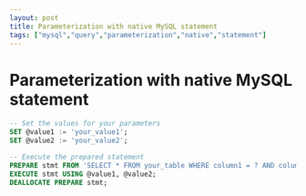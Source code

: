 ```yaml
---
layout: post
title: Parameterization with native MySQL statement
tags: ["mysql","query","parameterization","native","statement"]
---
```



# Parameterization with native MySQL statement
```sql
-- Set the values for your parameters
SET @value1 := 'your_value1';
SET @value2 := 'your_value2';

-- Execute the prepared statement
PREPARE stmt FROM 'SELECT * FROM your_table WHERE column1 = ? AND column2 = ?';
EXECUTE stmt USING @value1, @value2;
DEALLOCATE PREPARE stmt;

```